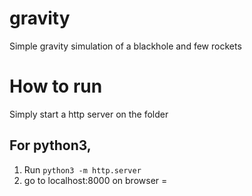 # gravity
Simple gravity simulation of a blackhole and few rockets

# How to run
Simply start a http server on the folder
## For python3,
1. Run `python3 -m http.server`
2. go to localhost:8000 on browser
=
